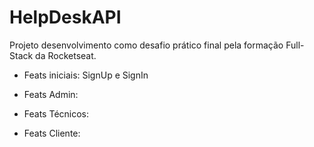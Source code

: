 # HelpDeskAPI
Projeto desenvolvimento como desafio prático final pela formação Full-Stack da Rocketseat.

- Feats iniciais: SignUp e SignIn

- Feats Admin:

- Feats Técnicos:

- Feats Cliente: